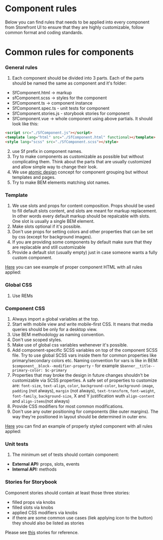 # Component rules

Below you can find rules that needs to be applied into every component from Storefront UI to ensure that they are highly customizable, follow common format and coding standards.

# Common rules for components

### General rules

1. Each component should be divided into 3 parts. Each of the parts should be named the same as component and it's folder:

- SfComponent.html -> markup
- sfComponent.scss -> styles for the component
- SfComponent.ts -> component instance
- SfComponent.spec.ts - unit tests for component
- SfComponent.stories.js - storybook stories for component
- SfComponent.vue -> whole component using above partials. It should look like this:

```html
<script src="./SfComponent.js"></script>
<template lang="html" src="./SfComponent.html" functional></template>
<style lang="scss" src="./SfComponent.scss"></style>

```

2. use Sf prefix in component names.
3. Try to make components as customizable as possible but without complicating them. Think about the parts that are usually customized and allow simple way to change their look.
4. We use [atomic design](http://bradfrost.com/blog/post/atomic-web-design/) concept for component grouping but without templates and pages.
5. Try to make BEM elements matching slot names.

### Template

1. We use slots and props for content composition. Props should be used to fill default slots content, and slots are meant for markup replacement. In other words every default markup should be repalcable with slots. One slot is usually a single BEM element.
2. Make slots optional if it's possible.
3. Don't use props for setting colors and other properties that can be set by css (except for background images).
4. If you are providing some components by default make sure that they are replacable and still customizable
5. Provide a default slot (usually empty) just in case someone wants a fully custom component.

[Here](https://github.com/DivanteLtd/storefront-ui/blob/master/src/components/molecules/SfBanner/SfBanner.html) you can see example of proper component HTML with all rules applied:

### Global CSS

1. Use REMs

### Component CSS

1. Always import a global variables at the top.
2. Start with mobile view and write mobile-first CSS. It means that media queries should be only for a desktop view.
3. Use BEM methodology as naming convention.
4. Don't use scoped styles.
5. Make use of global css variables wehenever it's possible.
6. Add component-specific SCSS variables on top of the component SCSS file. Try to use global SCSS vars inside them for common properties like primary/secondary colors etc. Naming convention for vars is like in BEM: `$component__block--modifier-property` - for example `$banner__title--primary-color: $c-primary`
7. Properties that may broke the design in future changes shouldn't be customizable via SCSS properties. A safe set of properties to customize are: `font-size`, `text-align`, `color`, `background-color`, `background-image`, `padding` (not always), `margin` (not always), `text-transform`, `font-weight`, `font-family`, `background-size`, X and Y justification wuth `align-content` and `align-items`(not always)
8. Provide CSS modifiers for most common modifications.
9. Don't use any outer positioning for components (like outer margins). The way they're positioned in layout should be determined in outer env.

[Here](https://github.com/DivanteLtd/storefront-ui/blob/master/src/components/molecules/SfBanner/SfBanner.scss) you can find an example of properly styled component with all rules applied:

### Unit tests

1. The minimum set of tests should contain component:
- **External API:** props, slots, events
- **Internal API:** methods

### Stories for Storybook

Component stories should contain at least those three stories:
- filled props via knobs
- filled slots via knobs
- applied CSS modifiers via knobs
- if there are some common use cases (liek applying icon to the button) they should also be listed as stories

Please see [this](https://github.com/DivanteLtd/storefront-ui/blob/master/src/components/molecules/SfBanner/SfBanner.stories.js) stories for reference.
